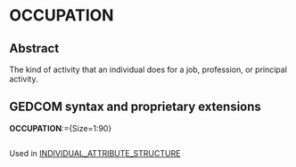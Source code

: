 ﻿<!-- licence GPL V2, cf https://github.com/TitiFix/geneweb -->
# OCCUPATION
## Abstract
The kind of activity that an individual does for a job, profession, or principal activity.


## GEDCOM syntax and proprietary extensions

**OCCUPATION**:={Size=1:90}
<pre>
</pre>
Used in <a href=Ged.INDIVIDUAL_ATTRIBUTE_STRUCTURE.md>INDIVIDUAL_ATTRIBUTE_STRUCTURE</a><br />

